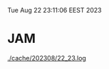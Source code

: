 Tue Aug 22 23:11:06 EEST 2023
# JAM
<a href='./cache/202308/22_23.log'>./cache/202308/22_23.log</a>
